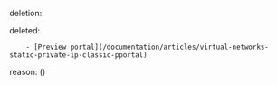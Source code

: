 deletion:

deleted:

		- [Preview portal](/documentation/articles/virtual-networks-static-private-ip-classic-pportal)

reason: ()


